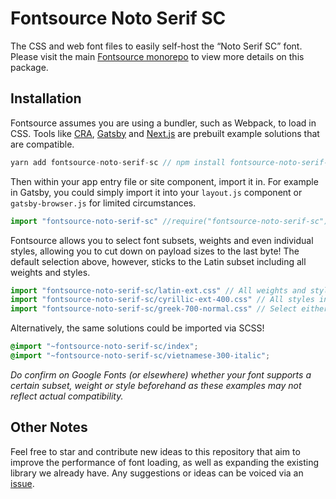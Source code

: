 # Fontsource Noto Serif SC

The CSS and web font files to easily self-host the “Noto Serif SC” font. Please visit the main [Fontsource monorepo](https://github.com/DecliningLotus/fontsource) to view more details on this package.

## Installation

Fontsource assumes you are using a bundler, such as Webpack, to load in CSS. Tools like [CRA](https://create-react-app.dev/), [Gatsby](https://www.gatsbyjs.org/) and [Next.js](https://nextjs.org/) are prebuilt example solutions that are compatible.

```javascript
yarn add fontsource-noto-serif-sc // npm install fontsource-noto-serif-sc
```

Then within your app entry file or site component, import it in. For example in Gatsby, you could simply import it into your `layout.js` component or `gatsby-browser.js` for limited circumstances.

```javascript
import "fontsource-noto-serif-sc" //require("fontsource-noto-serif-sc")
```

Fontsource allows you to select font subsets, weights and even individual styles, allowing you to cut down on payload sizes to the last byte! The default selection above, however, sticks to the Latin subset including all weights and styles.

```javascript
import "fontsource-noto-serif-sc/latin-ext.css" // All weights and styles included.
import "fontsource-noto-serif-sc/cyrillic-ext-400.css" // All styles included.
import "fontsource-noto-serif-sc/greek-700-normal.css" // Select either normal or italic.
```

Alternatively, the same solutions could be imported via SCSS!

```scss
@import "~fontsource-noto-serif-sc/index";
@import "~fontsource-noto-serif-sc/vietnamese-300-italic";
```

_Do confirm on Google Fonts (or elsewhere) whether your font supports a certain subset, weight or style beforehand as these examples may not reflect actual compatibility._

## Other Notes

Feel free to star and contribute new ideas to this repository that aim to improve the performance of font loading, as well as expanding the existing library we already have. Any suggestions or ideas can be voiced via an [issue](https://github.com/DecliningLotus/fontsource/issues).
